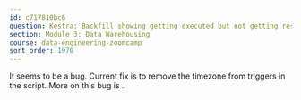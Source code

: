```yaml
---
id: c717810bc6
question: Kestra: Backfill showing getting executed but not getting results or showing up in executions:
section: Module 3: Data Warehousing
course: data-engineering-zoomcamp
sort_order: 1970
---
```


It seems to be a bug. Current fix is to remove the timezone from triggers in the script. More on this bug is .

